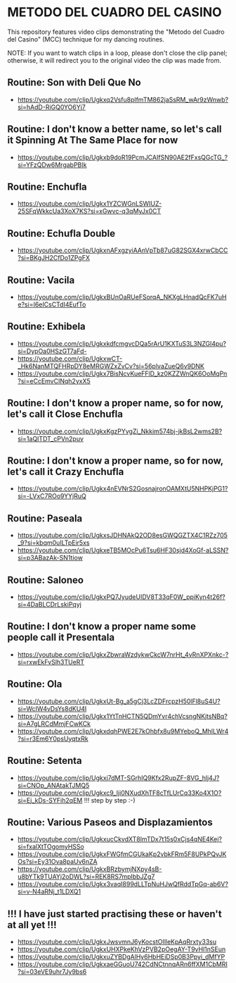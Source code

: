 # METODO DEL CUADRO DEL CASINO
This repository features video clips demonstrating the "Metodo del Cuadro del Casino" (MCC) technique for my dancing routines.

NOTE: If you want to watch clips in a loop, please don't close the clip panel; otherwise, it will redirect you to the original video the clip was made from.

## Routine: Son with Deli Que No
* https://youtube.com/clip/Ugkxq2Vsfu8plfmTM862jaSsRM_wAr9zWnwb?si=hAdD-RiGQ0YO6Yj7

## Routine: I don't know a better name, so let's call it Spinning At The Same Place for now
* https://youtube.com/clip/Ugkxb9doR19PcmJCAIfSN90AE2fFxsQGcTG_?si=YFzQDw6MrgabPBIk

## Routine: Enchufla
* https://youtube.com/clip/Ugkx1YZCWGnLSWIUZ-25SFqWkkcUa3XoX7KS?si=xGwvc-q3qMyJx0CT

## Routine: Echufla Double
* https://youtube.com/clip/UgkxnAFxgzyiAAnVpTb87uG82SGX4xrwCbCC?si=BKgJH2CfDo1ZPgFX

## Routine: Vacila
* https://youtube.com/clip/UgkxBUnOaRUeFSorqA_NKXgLHnadQcFK7uHe?si=I6eICsCTdI4EufTo

## Routine: Exhibela
* https://youtube.com/clip/UgkxkdfcmgvcDQa5rArU1KXTuS3L3NZGl4pu?si=DypOa0HSzGT7aFd-
* https://youtube.com/clip/UgkxwCT-_Hk6NanMTQFHRpDY8eMRGWZxZvCv?si=56plvaZueQ6v9DNK
* https://youtube.com/clip/Ugkx7BisNcvKueFFlD_kz0KZZWnQK6OoMqPn?si=eCcEmvCINqh2yxX5

## Routine: I don't know a proper name, so for now, let's call it Close Enchufla
* https://youtube.com/clip/UgkxKgzPYvgZi_Nkkim574bj-jkBsL2wms2B?si=1aQITDT_cPVn2puv

## Routine: I don't know a proper name, so for now, let's call it Crazy Enchufla
* https://youtube.com/clip/Ugkx4nEVNrS2GosnajronOAMXtU5NHPKjPG1?si=-LVxC7ROo9YYjRuQ

## Routine: Paseala
* https://youtube.com/clip/UgkxsJDHNAkQ2OD8esGWQGZTX4C1RZz705_9?si=kbqm0uILTpEir5xs
* https://youtube.com/clip/UgkxeTB5MOcPu6Tsu6HF30sjd4XoGf-aLSSN?si=p3ABazAk-SN1tiow

## Routine: Saloneo
* https://youtube.com/clip/UgkxPQ7JyudeUIDV8T33qF0W_ppiKyn4t26f?si=4DaBLCDrLskiPqyj

## Routine: I don't know a proper name some people call it Presentala
* https://youtube.com/clip/UgkxZbwraWzdykwCkcW7nrHt_4vRnXPXnkc-?si=rxwEkFvSlh3TUeRT

## Routine: Ola
* https://youtube.com/clip/UgkxUt-Bg_a5gCj3LcZDFrcpzH50lFl8uS4U?si=WcIW4vDsYs8dKU4I
* https://youtube.com/clip/Ugkx1YtTnHCTN5QDmYvr4chVcsngNKjtsNBq?si=A7gLRCdMmjFCwKCk
* https://youtube.com/clip/UgkxdqhPWE2E7kOhbfx8u9MYeboQ_MhlLWr4?si=r3Em6Y0psUyqtxRk

## Routine: Setenta 
* https://youtube.com/clip/Ugkxj7dMT-SGrhIQ9Kfx2RupZF-8VG_hlj4J?si=CNOp_ANAtakTJMQ5
* https://youtube.com/clip/Ugkxc9_Iji0NXudXhTF8cTfLUrCq33Ko4X1O?si=Ej_kDs-SYFih2qEM !!! step by step :-)

## Routine: Various Paseos and Displazamientos
* https://youtube.com/clip/UgkxucCkvdXT8lmTDx7t15s0xCjs4qNE4Kej?si=fxalXtTOgomyHSSo
* https://youtube.com/clip/UgkxFWGfmCGUkaKp2vbkFRm5F8UPkPQvJKOs?si=Ey31Ova8paUv6nZA
* https://youtube.com/clip/UgkxBRzbymjNXpy4sB-u8bYTk9TUAYj2oDWL?si=REK8RS7mpIbbJZg7
* https://youtube.com/clip/Ugkx3vaqI899dLLTpNuHJwQfRddTpGq-ab6V?si=v-N4aRNj_t1LDXQ1

## !!! I have just started practising these or haven't at all yet !!!
* https://youtube.com/clip/UgkxJwsvmnJ6yKocstOIlleKpAqRrxty33su
* https://youtube.com/clip/UgkxUHXPkeKhVzPVB2pOegAY-T9vHl1nSEun
* https://youtube.com/clip/UgkxuZYBDgAlHy6HbHEiDSp0B3Ppyi_dMfYP
* https://youtube.com/clip/UgkxaeGGuoU742CdNCtnnqARn6ffXM1CbMRI?si=03eVE9uhr7Jy9bs6
